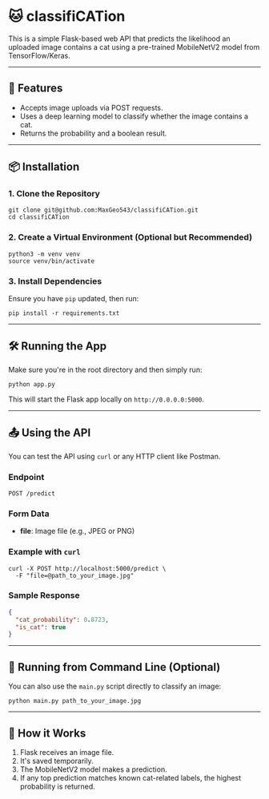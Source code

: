 # 🐱 classifiCATion
This is a simple Flask-based web API that predicts the likelihood an uploaded image contains a cat using a pre-trained MobileNetV2 model from TensorFlow/Keras.

---
## 🚀 Features
- Accepts image uploads via POST requests.
- Uses a deep learning model to classify whether the image contains a cat.
- Returns the probability and a boolean result.

---
## 📦 Installation
### 1. Clone the Repository
```
git clone git@github.com:MaxGeo543/classifiCATion.git
cd classifiCATion
```
### 2. Create a Virtual Environment (Optional but Recommended)
```
python3 -m venv venv
source venv/bin/activate
```
### 3. Install Dependencies
Ensure you have `pip` updated, then run:
```
pip install -r requirements.txt
```

---
## 🛠️ Running the App
Make sure you're in the root directory and then simply run: 
```
python app.py
```
This will start the Flask app locally on `http://0.0.0.0:5000`.

---
## 📤 Using the API
You can test the API using `curl` or any HTTP client like Postman.
### Endpoint
`POST /predict`
### Form Data
- **file**: Image file (e.g., JPEG or PNG)
### Example with `curl`
```
curl -X POST http://localhost:5000/predict \
  -F "file=@path_to_your_image.jpg"
```
### Sample Response
```json
{
  "cat_probability": 0.8723,
  "is_cat": true
}
```

---
## 🧪 Running from Command Line (Optional)
You can also use the `main.py` script directly to classify an image:
```
python main.py path_to_your_image.jpg
```

---
## 🧠 How it Works
1. Flask receives an image file.
2. It's saved temporarily.
3. The MobileNetV2 model makes a prediction.
4. If any top prediction matches known cat-related labels, the highest probability is returned.
